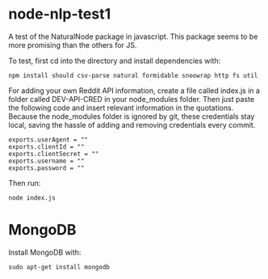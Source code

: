 # node-nlp-test1
A test of the NaturalNode package in javascript. This package seems to be more promising than the others for JS.

To test, first cd into the directory and install dependencies with:
```
npm install should csv-parse natural formidable snoowrap http fs util
```
For adding your own Reddit API information, create a file called index.js in a folder called DEV-API-CRED in your node_modules folder. Then just paste the following code and insert relevant information in the quotations. Because the node_modules folder is ignored by git, these credentials stay local, saving the hassle of adding and removing credentials every commit.
```
exports.userAgent = ""
exports.clientId = ""
exports.clientSecret = ""
exports.username = ""
exports.password = ""

```

Then run:
```
node index.js
```
# MongoDB

Install MongoDB with:
```
sudo apt-get install mongodb
```